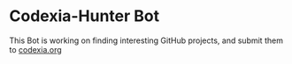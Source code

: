 # Codexia-Hunter Bot

This Bot is working on finding interesting GitHub projects, and submit them to [codexia.org](https://www.codexia.org/)
